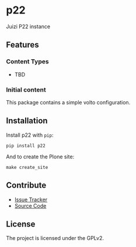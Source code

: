 # p22

Juizi P22 instance

## Features

### Content Types

- TBD

### Initial content

This package contains a simple volto configuration.

Installation
------------

Install p22 with `pip`:

```shell
pip install p22
```
And to create the Plone site:

```shell
make create_site
```

## Contribute

- [Issue Tracker](https://github.com/jbeyers/p22/issues)
- [Source Code](https://github.com/jbeyers/p22/)

## License

The project is licensed under the GPLv2.
